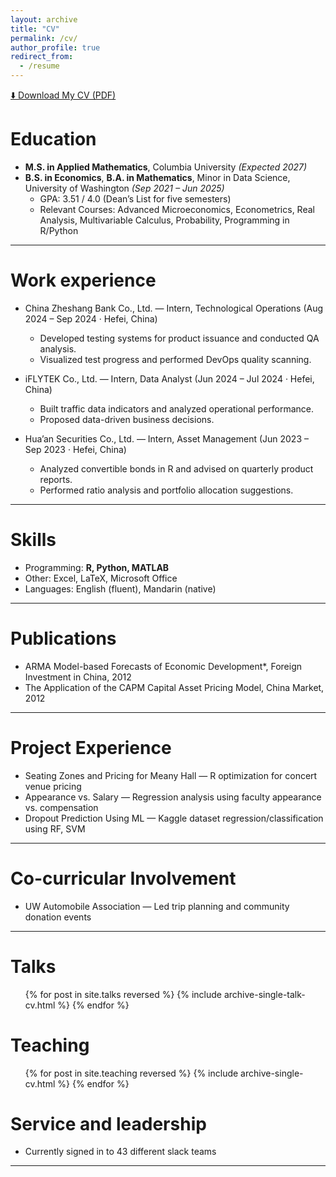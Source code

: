 ```yaml
---
layout: archive
title: "CV"
permalink: /cv/
author_profile: true
redirect_from:
  - /resume
---
```

[⬇️ Download My CV (PDF)](/files/Fang_Wei_Resume_Final.pdf)

Education
======
- **M.S. in Applied Mathematics**, Columbia University *(Expected 2027)*  
- **B.S. in Economics**, **B.A. in Mathematics**, Minor in Data Science, University of Washington *(Sep 2021 – Jun 2025)*  
  - GPA: 3.51 / 4.0 (Dean’s List for five semesters)  
  - Relevant Courses: Advanced Microeconomics, Econometrics, Real Analysis, Multivariable Calculus, Probability, Programming in R/Python
  
---

Work experience
======
* China Zheshang Bank Co., Ltd. — Intern, Technological Operations (Aug 2024 – Sep 2024 · Hefei, China)
  * Developed testing systems for product issuance and conducted QA analysis.  
  * Visualized test progress and performed DevOps quality scanning.

* iFLYTEK Co., Ltd. — Intern, Data Analyst (Jun 2024 – Jul 2024 · Hefei, China)
  * Built traffic data indicators and analyzed operational performance.  
  * Proposed data-driven business decisions.

* Hua’an Securities Co., Ltd. — Intern, Asset Management (Jun 2023 – Sep 2023 · Hefei, China)
  * Analyzed convertible bonds in R and advised on quarterly product reports.
  * Performed ratio analysis and portfolio allocation suggestions.

---


Skills
======
* Programming: **R, Python, MATLAB**  
* Other: Excel, LaTeX, Microsoft Office  
* Languages: English (fluent), Mandarin (native)
---


Publications
======
* ARMA Model-based Forecasts of Economic Development*, Foreign Investment in China, 2012  
* The Application of the CAPM Capital Asset Pricing Model, China Market, 2012
---


Project Experience
======
* Seating Zones and Pricing for Meany Hall — R optimization for concert venue pricing  
* Appearance vs. Salary — Regression analysis using faculty appearance vs. compensation  
* Dropout Prediction Using ML — Kaggle dataset regression/classification using RF, SVM

---

Co-curricular Involvement
======
* UW Automobile Association — Led trip planning and community donation events

---

Talks
======
  <ul>{% for post in site.talks reversed %}
    {% include archive-single-talk-cv.html  %}
  {% endfor %}</ul>
  
Teaching
======
  <ul>{% for post in site.teaching reversed %}
    {% include archive-single-cv.html %}
  {% endfor %}</ul>
  
Service and leadership
======
* Currently signed in to 43 different slack teams
---
